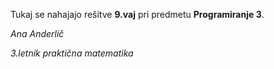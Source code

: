 Tukaj se nahajajo rešitve **9.vaj** pri predmetu **Programiranje 3**.

*Ana Anderlič*

*3.letnik praktična matematika*
